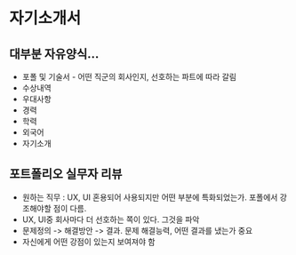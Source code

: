 # 자기소개서

## 대부분 자유양식...

- 포폴 및 기술서 - 어떤 직군의 회사인지, 선호하는 파트에 따라 갈림
- 수상내역
- 우대사항
- 경력
- 학력
- 외국어
- 자기소개



## 포트폴리오 실무자 리뷰

- 원하는 직무 : UX, UI 혼용되어 사용되지만 어떤 부분에 특화되었는가. 포폴에서 강조해야할 점이 다름.
- UX, UI중 회사마다 더 선호하는 쪽이 있다. 그것을 파악
- 문제정의 -> 해결방안 -> 결과. 문제 해결능력, 어떤 결과를 냈는가 중요
- 자신에게 어떤 강점이 있는지 보여져야 함